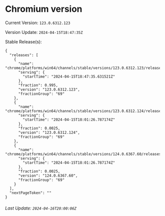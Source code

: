 # Chromium version

Current Version: `123.0.6312.123`

Version Update: `2024-04-15T18:47:35Z`

Stable Release(s):
```
{
  "releases": [
    {
      "name": "chrome/platforms/win64/channels/stable/versions/123.0.6312.123/releases/1713206855",
      "serving": {
        "startTime": "2024-04-15T18:47:35.631521Z"
      },
      "fraction": 0.995,
      "version": "123.0.6312.123",
      "fractionGroup": "69"
    },
    {
      "name": "chrome/platforms/win64/channels/stable/versions/123.0.6312.124/releases/1713204086",
      "serving": {
        "startTime": "2024-04-15T18:01:26.787174Z"
      },
      "fraction": 0.0025,
      "version": "123.0.6312.124",
      "fractionGroup": "69"
    },
    {
      "name": "chrome/platforms/win64/channels/stable/versions/124.0.6367.60/releases/1713204086",
      "serving": {
        "startTime": "2024-04-15T18:01:26.787174Z"
      },
      "fraction": 0.0025,
      "version": "124.0.6367.60",
      "fractionGroup": "69"
    }
  ],
  "nextPageToken": ""
}
```

###### Last Update: `2024-04-16T20:00:06Z`
        